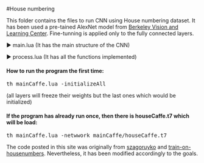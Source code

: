 #House numbering
<p>This folder contains the files to run CNN using House numbering dataset. It has been used a pre-tained  AlexNet  model from <a href="https://github.com/BVLC/caffe/tree/master/models/bvlc_alexnet">Berkeley Vision and Learning Center</a>. Fine-tunning is applied only to the fully connected layers.</p>

 <p>&#9658; main.lua (It has the main structure of the CNN)</p>

<p>&#9658; process.lua (It has all the functions implemented)</p>


<h4>How to run the program the first time:</h4>
<pre>th mainCaffe.lua -initializeAll</pre>
(all layers will freeze their weights but the last ones which would be initialized)

<h4>If the program has already run once, then there is houseCaffe.t7 which will be load:</h4>
<pre>th mainCaffe.lua -netwwork mainCaffe/houseCaffe.t7</pre>

<p>The code posted in this site was originally from <a href="https://github.com/szagoruyko/loadcaffe">szagoruyko</a> and <a href="https://github.com/torch/demos">train-on-housenumbers</a>. Nevertheless, it has been modified accordingly to the goals.</p>

